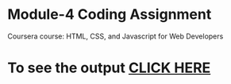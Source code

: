 

# Module-4 Coding Assignment

Coursera course: HTML, CSS, and Javascript for Web Developers

# To see the output [CLICK HERE]([https://github.com/aloneaarchana7/HTML_TEST/blob/main/module4-solution/index.html])
